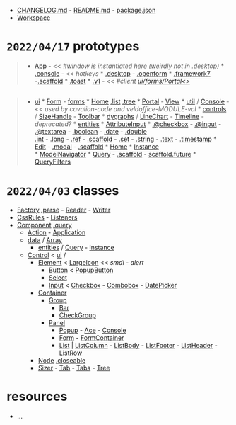* [CHANGELOG.md]() - [README.md]() - [package.json]()
* [Workspace<vcl>](/Library/vcl-comps/devtools/Workspace$/vcl.js)

# `2022/04/17` prototypes

> * [App](src/prototypes/:.js) - << _#window is instantiated here (weirdly not in .desktop)_
	* [.console](src/prototypes/App:.js) - << _hotkeys_
	* [.desktop](src/prototypes/App:.js) - [.openform](src/prototypes/App:.js)
	* [.framework7](src/prototypes/App:.js) -[.scaffold](src/prototypes/App:.js)
	* [.toast](src/prototypes/App:.js)
	* [.v1](src/prototypes/App:.js) - << _#client [ui/forms/Portal<>]()_

## 

> * [ui](src/prototypes/:/)
	* [Form](src/prototypes/ui/:.js) - [forms](src/prototypes/ui/:/)
		* [Home](src/prototypes/ui/forms/:.js) [.list](src/prototypes/ui/forms/Home:.js) [.tree](src/prototypes/ui/forms/Home:.js)
		* [Portal](src/prototypes/ui/forms/:.js) - [View](src/prototypes/ui/forms/:.js)
		* [util](src/prototypes/ui/forms/:/) / [Console](src/prototypes/ui/forms/util/:.js) - << _used by cavalion-code and veldoffice-MODULE-vcl_
	* [controls](src/prototypes/ui/:/) / [SizeHandle]() - [Toolbar]()
	* [dygraphs](src/prototypes/ui/:/) / [LineChart](src/prototypes/ui/dygraphs/:.js) - [Timeline](src/prototypes/ui/dygraphs/:.js) - _deprecated?_
	* [entities](src/prototypes/ui/:/)
		* [AttributeInput](src/prototypes/ui/entities/:.js) 
			* [.@checkbox](src/prototype/ui/entities/AttributeInput:.js) - [.@input](src/prototypes/ui/entities/AttributeInput:.js) - [.@textarea](src/prototypes/ui/entities/AttributeInput:.js) - [.boolean](src/prototypes/ui/entities/AttributeInput:.js) - [.date](src/prototypes/ui/entities/AttributeInput:.js) - [.double](src/prototypes/ui/entities/AttributeInput:.js)  
			[.int](src/prototypes/ui/entities/AttributeInput:.js) - [.long](src/prototypes/ui/entities/AttributeInput:.js) - [.ref](src/prototypes/ui/entities/AttributeInput:.js) - [.scaffold](src/prototypes/ui/entities/AttributeInput:.js) - [.set](src/prototypes/ui/entities/AttributeInput:.js) - [.string](src/prototypes/ui/entities/AttributeInput:.js) - [.text](src/prototypes/ui/entities/AttributeInput:.js) - [.timestamp](src/prototypes/ui/entities/AttributeInput:.js)
		* [Edit](src/prototypes/ui/entities/:.js) - [.modal](src/prototypes/ui/entities/Edit:.js) - [.scaffold](src/prototypes/ui/entities/Edit:.js)
		* [Home](src/prototypes/ui/entities/:.js)
		* [Instance](src/prototypes/ui/entities/:.js)	
		* [ModelNavigator](src/prototypes/ui/entities/:.js)
		* [Query](src/prototypes/ui/entities/:.js) - [.scaffold](src/prototypes/ui/entities/Query:.js) - [scaffold.future](src/prototypes/ui/entities/Query:.js)
		* [QueryFilters](src/prototypes/ui/entities/:.js)

# `2022/04/03` classes

* [Factory](src/:.js) [.parse](src/Factory:.js) - [Reader](src/:.js) - [Writer](src/:.js)
* [CssRules](src/:.js) - [Listeners](src/:.js) 
* [Component](src/:.js) [.query](src/Component:.js)
	* [Action](src/:.js) - [Application](src/:.js)
	* [data](src/:/) / [Array](src/data/:.js)
		* [entities](src/:/) / [Query](src/entities/:.js) - [Instance](src/entities/:.js)
	* [Control](src/:.js) < [ui](src/:/) /
		* [Element](src/ui/:.js) < [LargeIcon](src/ui/:.js) << _smdl - alert_
			* [Button](src/ui/:.js) < [PopupButton](src/ui/:.js)
			* [Select](src/ui/:.js)
			* [Input](src/ui/:.js) < [Checkbox](src/ui/:.js) - [Combobox](src/ui/:.js) - [DatePicker](src/ui/:.js) 
		* [Container](src/ui/:.js)
			* [Group](src/ui/:.js)
				* [Bar](src/ui/:.js)
				* [CheckGroup](src/ui/:.js)
			* [Panel](src/ui/:.js) 
				* [Popup](src/ui/:.js) - [Ace](src/ui/:.js) - [Console](src/ui/:.js)
				* [Form](src/ui/:.js) - [FormContainer](src/ui/:.js)
				* [List](src/ui/:.js) | [ListColumn](src/ui/:.js) - [ListBody](src/ui/:.js) - [ListFooter](src/ui/:.js) - [ListHeader](src/ui/:.js) - [ListRow](src/ui/:.js)
		* [Node](src/ui/:.js) [.closeable](src/ui/Node:.js)
		* [Sizer](src/ui/:.js) - [Tab](src/ui/:.js) - [Tabs](src/ui/:.js) - [Tree](src/ui/:.js)


# resources

* ...

